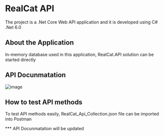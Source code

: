 # RealCat API
The project is a .Net Core Web API application and it is developed using C# .Net 6.0

## About the Application
In-memory database used in this application, RealCat.API solution can be started directly

## API Docunmatation
![image](https://user-images.githubusercontent.com/98488371/151309138-d4417482-447b-4ff6-b2d9-609d7c216f97.png)

## How to test API methods
To test API methods easily, RealCat_Api_Collection.json file can be imported into Postman 


*** API Docunmatation will be updated
